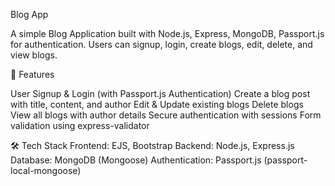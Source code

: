 Blog App

A simple Blog Application built with Node.js, Express, MongoDB, Passport.js for authentication.
Users can signup, login, create blogs, edit, delete, and view blogs.

🚀 Features

User Signup & Login (with Passport.js Authentication)
Create a blog post with title, content, and author
Edit & Update existing blogs
Delete blogs
View all blogs with author details
Secure authentication with sessions
Form validation using express-validator

🛠️ Tech Stack
Frontend: EJS, Bootstrap
Backend: Node.js, Express.js
Database: MongoDB (Mongoose)
Authentication: Passport.js (passport-local-mongoose)

